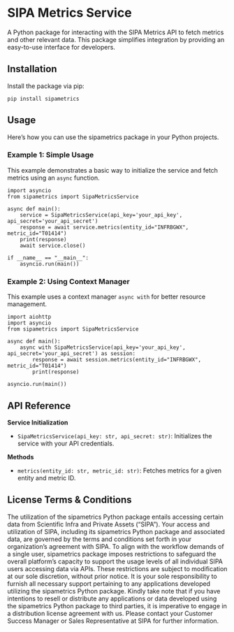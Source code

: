 # SIPA Metrics Service

A Python package for interacting with the SIPA Metrics API to fetch metrics and other relevant data. This package simplifies integration by providing an easy-to-use interface for developers.

## Installation

Install the package via pip:

```
pip install sipametrics
```


## Usage
Here’s how you can use the sipametrics package in your Python projects.

### Example 1: Simple Usage
This example demonstrates a basic way to initialize the service and fetch metrics using an `async` function.

```
import asyncio
from sipametrics import SipaMetricsService

async def main():
    service = SipaMetricsService(api_key='your_api_key', api_secret='your_api_secret')
    response = await service.metrics(entity_id="INFRBGWX", metric_id="T01414")
    print(response)
    await service.close()

if __name__ == "__main__":
    asyncio.run(main())
```

### Example 2: Using Context Manager
This example uses a context manager `async with` for better resource management.

```
import aiohttp
import asyncio
from sipametrics import SipaMetricsService

async def main():
    async with SipaMetricsService(api_key='your_api_key', api_secret='your_api_secret') as session:
        response = await session.metrics(entity_id="INFRBGWX", metric_id="T01414")
        print(response)

asyncio.run(main())
```


## API Reference
**Service Initialization**

- `SipaMetricsService(api_key: str, api_secret: str)`: Initializes the service with your API credentials.

**Methods**

- `metrics(entity_id: str, metric_id: str)`: Fetches metrics for a given entity and metric ID.


## License Terms & Conditions
The utilization of the sipametrics Python package entails accessing certain data from Scientific Infra and Private Assets (“SIPA”). Your access and utilization of SIPA, including its sipametrics Python package and associated data, are governed by the terms and conditions set forth in your organization’s agreement with SIPA. To align with the workflow demands of a single user, sipametrics package imposes restrictions to safeguard the overall platform’s capacity to support the usage levels of all individual SIPA users accessing data via APIs. These restrictions are subject to modification at our sole discretion, without prior notice. It is your sole responsibility to furnish all necessary support pertaining to any applications developed utilizing the sipametrics Python package. Kindly take note that if you have intentions to resell or distribute any applications or data developed using the sipametrics Python package to third parties, it is imperative to engage in a distribution license agreement with us. Please contact your Customer Success Manager or Sales Representative at SIPA for further information.

